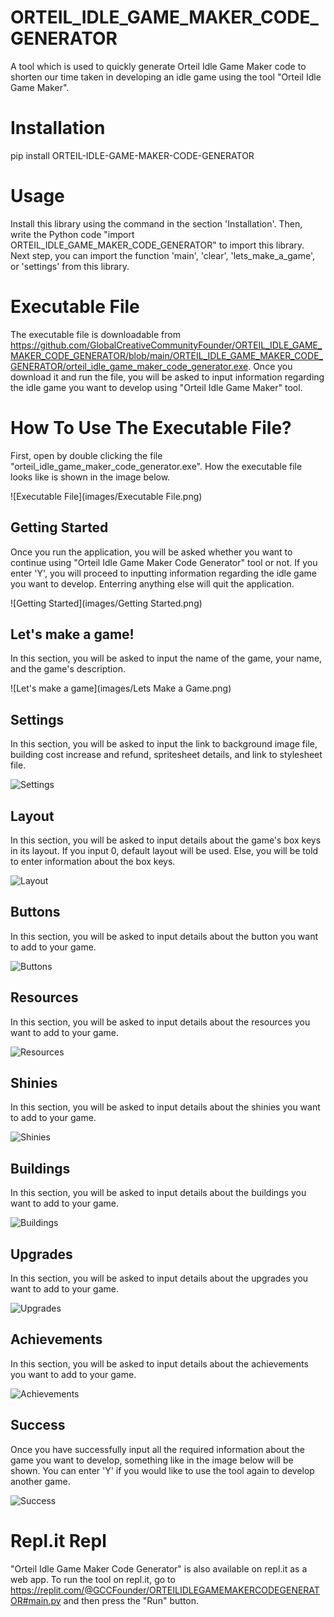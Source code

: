 # ORTEIL_IDLE_GAME_MAKER_CODE_GENERATOR

A tool which is used to quickly generate 
Orteil Idle Game Maker code to shorten 
our time taken in developing an idle game 
using the tool "Orteil Idle Game Maker".

# Installation

pip install ORTEIL-IDLE-GAME-MAKER-CODE-GENERATOR

# Usage

Install this library using the command in the section 'Installation'. 
Then, write the Python code 
"import ORTEIL_IDLE_GAME_MAKER_CODE_GENERATOR" to import this 
library. Next step, you can import the function 'main', 'clear',
'lets_make_a_game', or 'settings' from this library.

# Executable File

The executable file is downloadable from 
https://github.com/GlobalCreativeCommunityFounder/ORTEIL_IDLE_GAME_MAKER_CODE_GENERATOR/blob/main/ORTEIL_IDLE_GAME_MAKER_CODE_GENERATOR/orteil_idle_game_maker_code_generator.exe.
Once you download it and run the file, you will be asked to input 
information regarding the idle game you want to develop using 
"Orteil Idle Game Maker" tool.

# How To Use The Executable File?

First, open by double clicking the file "orteil_idle_game_maker_code_generator.exe". How the
executable file looks like is shown in the image below.

![Executable File](images/Executable File.png)

## Getting Started

Once you run the application, you will be asked whether you 
want to continue using "Orteil Idle Game Maker Code Generator"
tool or not. If you enter 'Y', you will proceed to inputting 
information regarding the idle game you want to develop. Enterring 
anything else will quit the application.

![Getting Started](images/Getting Started.png)

## Let's make a game!

In this section, you will be asked to input the name of the game,
your name, and the game's description.

![Let's make a game](images/Lets Make a Game.png)

## Settings

In this section, you will be asked to input the link to background image file,
building cost increase and refund, spritesheet details, and 
link to stylesheet file.

![Settings](images/Settings.png)

## Layout

In this section, you will be asked to input details about the game's box keys
in its layout. If you input 0, default layout will be used. Else, you will be told
to enter information about the box keys.

![Layout](images/Layout.png)

## Buttons

In this section, you will be asked to input details about the button you want to add 
to your game.

![Buttons](images/Buttons.png)

## Resources

In this section, you will be asked to input details about the resources you want to add 
to your game.

![Resources](images/Resources.png)

## Shinies

In this section, you will be asked to input details about the shinies you want to add 
to your game.

![Shinies](images/Shinies.png)

## Buildings

In this section, you will be asked to input details about the buildings you want to add 
to your game.

![Buildings](images/Buildings.png)

## Upgrades

In this section, you will be asked to input details about the upgrades you want to add 
to your game.

![Upgrades](images/Upgrades.png)

## Achievements

In this section, you will be asked to input details about the achievements you want to add 
to your game.

![Achievements](images/Achievements.png)

## Success

Once you have successfully input all the required information about the game you want to develop, 
something like in the image below will be shown. You can enter 'Y' if you would like to use the tool 
again to develop another game.

![Success](images/Success.png)

# Repl.it Repl

"Orteil Idle Game Maker Code Generator" is also available on
repl.it as a web app. To run the tool on repl.it, go to 
https://replit.com/@GCCFounder/ORTEILIDLEGAMEMAKERCODEGENERATOR#main.py
and then press the "Run" button.